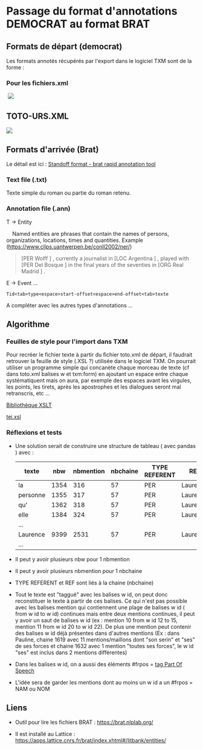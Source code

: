 # Passage du format d'annotations DEMOCRAT au format BRAT

## Formats de départ (democrat)

Les formats annotés récupérés par l'export dans le logiciel TXM sont de la forme :

### Pour les fichiers.xml

 ![](C:\Users\Laurette%20Chardon\Documents\CloudUnicaen-pause\Espace%20Personnel\Documents\CRISCO-PC\LATTICE-cooperation\gitLatticeTempo\Lattice_fr-litbank_xml.png)

## TOTO-URS.XML

![](C:\Users\Laurette%20Chardon\Documents\CloudUnicaen-pause\Espace%20Personnel\Documents\CRISCO-PC\LATTICE-cooperation\gitLatticeTempo\Lattice_fr-litbank_urs_xml.png)

## Formats d'arrivée (Brat)

Le détail est ici : [Standoff format - brat rapid annotation tool](https://brat.nlplab.org/standoff.html)

### Text file (.txt)

Texte simple du roman ou partie du roman retenu.

### Annotation file (.ann)

T -> Entity

    Named entities are phrases that contain the names of persons,
organizations, locations, times and quantities.
Example (https://www.clips.uantwerpen.be/conll2002/ner/)

> [PER Wolff ] , currently a journalist in [LOC Argentina ] , played with [PER Del Bosque ] in the final years of the seventies in [ORG Real Madrid ] .

E -> Event ...

```
Tid<tab>type<espace>start-offset<espace>end-offset<tab>texte
```

A compléter avec les autres types d'annotations ...

## Algorithme

### Feuilles de style pour l'import dans TXM

Pour recréer le fichier texte à partir du fichier toto.xml de départ, il faudrait retrouver la feuille de style (.XSL ?) utilisée dans le logiciel TXM. On pourrait utiliser un programme simple qui concanète chaque morceau de texte (cf dans toto.xml balises w et txm:form) en ajoutant un espace entre chaque systématiquent mais on aura, par exemple des espaces avant les virgules, les points, les tirets, après les apostrophes et les dialogues seront mal retranscris, etc ...

[Bibliothèque XSLT](https://txm.gitpages.huma-num.fr/textometrie/files/library/xsl/#feuilles-de-style-de-base-pour-filtrer-les-sources-xml)

[tei.xsl ](https://forge.cbp.ens-lyon.fr/redmine/projects/txm/repository/entry/tmp/org.txm.core/res/org/txm/xml/xsl/tei/xhtml2/tei.xsl)

### Réflexions et tests

- Une solution serait de construire une structure de tableau ( avec pandas ) avec :
  
  | texte    | nbw  | nbmention | nbchaine | TYPE REFERENT | REF      |
  | -------- | ---- | --------- | -------- | ------------- | -------- |
  | la       | 1354 | 316       | 57       | PER           | Laurence |
  | personne | 1355 | 317       | 57       | PER           | Laurence |
  | qu'      | 1362 | 318       | 57       | PER           | Laurence |
  | elle     | 1384 | 324       | 57       | PER           | Laurence |
  | ...      |      |           |          |               |          |
  | Laurence | 9399 | 2531      | 57       | PER           | Laurence |
  | ...      |      |           |          |               |          |

- Il peut y avoir plusieurs nbw pour 1 nbmention

- Il peut y avoir plusieurs nbmention pour 1 nbchaine

- TYPE REFERENT et REF sont liés à la chaine (nbchaine)

- Tout le texte est "taggué" avec les balises w id, on peut donc reconstituer le texte à partir de ces balises. Ce qui n'est pas possible avec les balises mention qui contiennent une plage de balises w id ( from w id to w id) continues mais entre deux mentions continues, il peut y avoir un saut de balises w id (ex : mention 10 from w id 12 to 15, mention 11 from w id 20 to w id 22). De plus une mention peut contenir des balises w id déjà présentes dans d'autres mentions (Ex : dans Pauline, chaine 1619 avec 11 mentions/maillons dont "son serin" et "ses" de ses forces et chaine 1632 avec 1 mention "toutes ses forces", le w id "ses" est inclus dans 2 mentions différentes)

- Dans les balises w id, on a aussi des éléments #frpos = [tag Part Of Speech](https://www.cis.uni-muenchen.de/~schmid/tools/TreeTagger/data/french-tagset.html)

- L'idée sera de garder les mentions dont au moins un w id a un #frpos = NAM ou NOM

## Liens

- Outil pour lire les fichiers BRAT : https://brat.nlplab.org/ 

- Il est installé au Lattice : https://apps.lattice.cnrs.fr/brat/index.xhtml#/litbank/entities/
